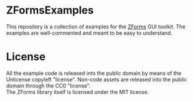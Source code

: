 # ZFormsExamples
This repository is a collection of examples for the [ZForms](https://gitlab.com/Gutawer/gzdoom-zforms) GUI toolkit. The examples are well-commented and meant to be easy to understand.

# License
All the example code is released into the public domain by means of the Unlicense copyleft "license". Non-code assets are released into the public domain through the CC0 "license".<br>
The ZForms library itself is licensed under the MIT license.